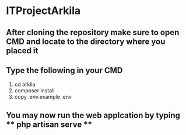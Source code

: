 # ITProjectArkila
## After cloning the repository make sure to open CMD and locate to the directory where you placed it
## Type the following in your CMD
1. cd arkila
2. composer install
3. copy .env.example .env

## You may now run the web applcation by typing ** php artisan serve **